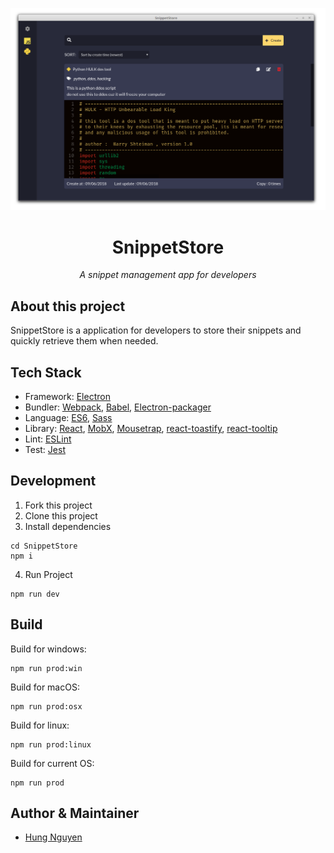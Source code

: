 <p align='center'>
  <img src='resources/image/screenshot.png' />
</p>
<h1 align='center'>SnippetStore</h1>
<p align='center'><i>A snippet management app for developers</i></p>

## About this project
SnippetStore is a application for developers to store their snippets and quickly retrieve them when needed.

## Tech Stack
- Framework: [Electron](https://electronjs.org/)
- Bundler: [Webpack](https://webpack.js.org/), [Babel](https://babeljs.io/), [Electron-packager](https://github.com/electron-userland/electron-packager)
- Language: [ES6](https://babeljs.io/learn-es2015/), [Sass](http://sass-lang.com/)
- Library: [React](https://reactjs.org/), [MobX](https://mobx.js.org/), [Mousetrap](https://craig.is/killing/mice), [react-toastify](https://fkhadra.github.io/react-toastify/), [react-tooltip](http://wwayne.com/react-tooltip/)
- Lint: [ESLint](https://eslint.org/)
- Test: [Jest](https://facebook.github.io/jest/)

## Development
1. Fork this project
2. Clone this project
3. Install dependencies
```
cd SnippetStore
npm i
```
4. Run Project
```
npm run dev
```
## Build
Build for windows:
```
npm run prod:win
```
Build for macOS:
```
npm run prod:osx
```
Build for linux:
```
npm run prod:linux
```
Build for current OS:
```
npm run prod
```

## Author & Maintainer
- [Hung Nguyen](https://github.com/ZeroX-DG)
